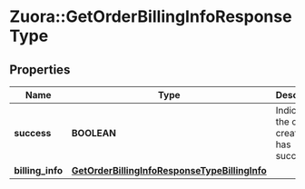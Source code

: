 # Zuora::GetOrderBillingInfoResponseType

## Properties
Name | Type | Description | Notes
------------ | ------------- | ------------- | -------------
**success** | **BOOLEAN** | Indicates if the order creation has succeeded. | [optional] 
**billing_info** | [**GetOrderBillingInfoResponseTypeBillingInfo**](GetOrderBillingInfoResponseTypeBillingInfo.md) |  | [optional] 


